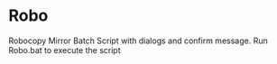# Robo
Robocopy Mirror Batch Script with dialogs and confirm message. Run Robo.bat to execute the script
